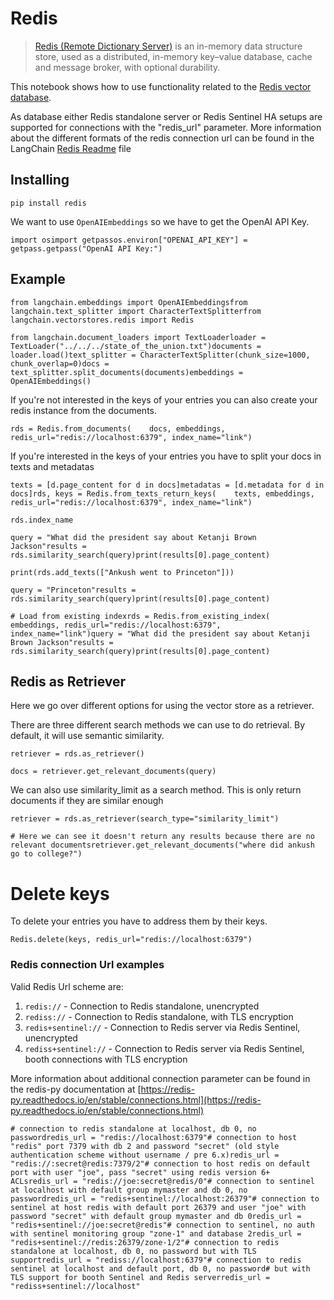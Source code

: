 Redis
=====

> [Redis (Remote Dictionary Server)](https://en.wikipedia.org/wiki/Redis) is an in-memory data structure store, used as a distributed, in-memory key–value database, cache and message broker, with optional durability.

This notebook shows how to use functionality related to the [Redis vector database](https://redis.com/solutions/use-cases/vector-database/).

As database either Redis standalone server or Redis Sentinel HA setups are supported for connections with the "redis\_url" parameter. More information about the different formats of the redis connection url can be found in the LangChain [Redis Readme](/docs/modules/data_connection/vectorstores/integrations/redis) file

Installing[​](#installing "Direct link to Installing")
------------------------------------------------------

    pip install redis

We want to use `OpenAIEmbeddings` so we have to get the OpenAI API Key.

    import osimport getpassos.environ["OPENAI_API_KEY"] = getpass.getpass("OpenAI API Key:")

Example[​](#example "Direct link to Example")
---------------------------------------------

    from langchain.embeddings import OpenAIEmbeddingsfrom langchain.text_splitter import CharacterTextSplitterfrom langchain.vectorstores.redis import Redis

    from langchain.document_loaders import TextLoaderloader = TextLoader("../../../state_of_the_union.txt")documents = loader.load()text_splitter = CharacterTextSplitter(chunk_size=1000, chunk_overlap=0)docs = text_splitter.split_documents(documents)embeddings = OpenAIEmbeddings()

If you're not interested in the keys of your entries you can also create your redis instance from the documents.

    rds = Redis.from_documents(    docs, embeddings, redis_url="redis://localhost:6379", index_name="link")

If you're interested in the keys of your entries you have to split your docs in texts and metadatas

    texts = [d.page_content for d in docs]metadatas = [d.metadata for d in docs]rds, keys = Redis.from_texts_return_keys(    texts, embeddings, redis_url="redis://localhost:6379", index_name="link")

    rds.index_name

    query = "What did the president say about Ketanji Brown Jackson"results = rds.similarity_search(query)print(results[0].page_content)

    print(rds.add_texts(["Ankush went to Princeton"]))

    query = "Princeton"results = rds.similarity_search(query)print(results[0].page_content)

    # Load from existing indexrds = Redis.from_existing_index(    embeddings, redis_url="redis://localhost:6379", index_name="link")query = "What did the president say about Ketanji Brown Jackson"results = rds.similarity_search(query)print(results[0].page_content)

Redis as Retriever[​](#redis-as-retriever "Direct link to Redis as Retriever")
------------------------------------------------------------------------------

Here we go over different options for using the vector store as a retriever.

There are three different search methods we can use to do retrieval. By default, it will use semantic similarity.

    retriever = rds.as_retriever()

    docs = retriever.get_relevant_documents(query)

We can also use similarity\_limit as a search method. This is only return documents if they are similar enough

    retriever = rds.as_retriever(search_type="similarity_limit")

    # Here we can see it doesn't return any results because there are no relevant documentsretriever.get_relevant_documents("where did ankush go to college?")

Delete keys
===========

To delete your entries you have to address them by their keys.

    Redis.delete(keys, redis_url="redis://localhost:6379")

### Redis connection Url examples[​](#redis-connection-url-examples "Direct link to Redis connection Url examples")

Valid Redis Url scheme are:

1.  `redis://` - Connection to Redis standalone, unencrypted
2.  `rediss://` - Connection to Redis standalone, with TLS encryption
3.  `redis+sentinel://` - Connection to Redis server via Redis Sentinel, unencrypted
4.  `rediss+sentinel://` - Connection to Redis server via Redis Sentinel, booth connections with TLS encryption

More information about additional connection parameter can be found in the redis-py documentation at [https://redis-py.readthedocs.io/en/stable/connections.html](https://redis-py.readthedocs.io/en/stable/connections.html)

    # connection to redis standalone at localhost, db 0, no passwordredis_url = "redis://localhost:6379"# connection to host "redis" port 7379 with db 2 and password "secret" (old style authentication scheme without username / pre 6.x)redis_url = "redis://:secret@redis:7379/2"# connection to host redis on default port with user "joe", pass "secret" using redis version 6+ ACLsredis_url = "redis://joe:secret@redis/0"# connection to sentinel at localhost with default group mymaster and db 0, no passwordredis_url = "redis+sentinel://localhost:26379"# connection to sentinel at host redis with default port 26379 and user "joe" with password "secret" with default group mymaster and db 0redis_url = "redis+sentinel://joe:secret@redis"# connection to sentinel, no auth with sentinel monitoring group "zone-1" and database 2redis_url = "redis+sentinel://redis:26379/zone-1/2"# connection to redis standalone at localhost, db 0, no password but with TLS supportredis_url = "rediss://localhost:6379"# connection to redis sentinel at localhost and default port, db 0, no password# but with TLS support for booth Sentinel and Redis serverredis_url = "rediss+sentinel://localhost"